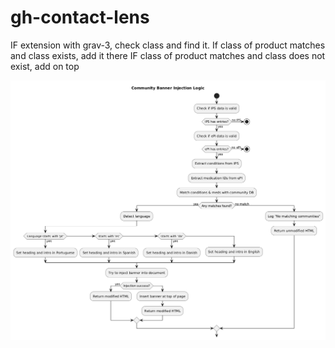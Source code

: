 # gh-contact-lens


IF extension with grav-3, check class and find it.
If class of product matches and class exists, add it there
IF class of product matches and class does not exist, add on top

![Community Lens Logic](wf.png)